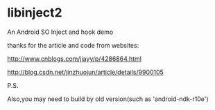 # libinject2
An Android SO Inject and hook demo 

thanks for the article and code from websites:

http://www.cnblogs.com/jiayy/p/4286864.html

http://blog.csdn.net/jinzhuojun/article/details/9900105



P.S. 

Also,you may need to build by old version(such as 'android-ndk-r10e')